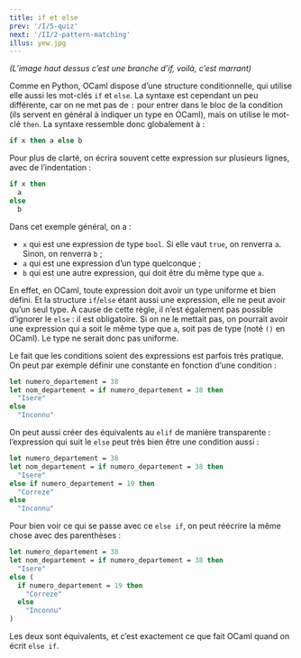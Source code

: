 ```yaml
---
title: if et else
prev: '/I/5-quiz'
next: '/II/2-pattern-matching'
illus: yew.jpg
---
```


*(L’image haut dessus c’est une branche d’if, voilà, c’est marrant)*

Comme en Python, OCaml dispose d’une structure conditionnelle, qui utilise elle aussi
les mot-clés `if` et `else`. La syntaxe est cependant un peu différente, car on ne
met pas de `:` pour entrer dans le bloc de la condition (ils servent en général à indiquer un type en OCaml),
mais on utilise le mot-clé `then`. La syntaxe ressemble donc globalement à :

```ocaml
if x then a else b
```

Pour plus de clarté, on écrira souvent cette expression sur plusieurs lignes, avec de l’indentation :

```ocaml
if x then
  a
else
  b
```

Dans cet exemple général, on a :

- `x` qui est une expression de type `bool`. Si elle vaut `true`, on renverra `a`. Sinon, on renverra `b` ;
- `a` qui est une expression d’un type quelconque ;
- `b` qui est une autre expression, qui doit être du même type que `a`.

En effet, en OCaml, toute expression doit avoir un type uniforme et bien défini. Et la structure `if`/`else`
étant aussi une expression, elle ne peut avoir qu’un seul type. À cause de cette règle, il n’est également pas
possible d’ignorer le `else` : il est obligatoire. Si on ne le mettait pas, on pourrait avoir une expression qui
a soit le même type que `a`, soit pas de type (noté `()` en OCaml). Le type ne serait donc pas uniforme.

Le fait que les conditions soient des expressions est parfois très pratique. On peut par exemple définir une
constante en fonction d’une condition :

```ocaml
let numero_departement = 38
let nom_departement = if numero_departement = 38 then
  "Isere"
else
  "Inconnu"
```

On peut aussi créer des équivalents au `elif` de manière transparente : l’expression qui suit le `else` peut très bien
être une condition aussi :

```ocaml
let numero_departement = 38
let nom_departement = if numero_departement = 38 then
  "Isere"
else if numero_departement = 19 then
  "Correze"
else
  "Inconnu"
```

Pour bien voir ce qui se passe avec ce `else if`, on peut réécrire la même chose avec des parenthèses :

```ocaml
let numero_departement = 38
let nom_departement = if numero_departement = 38 then
  "Isere"
else (
  if numero_departement = 19 then
    "Correze"
  else
    "Inconnu"
)
```

Les deux sont équivalents, et c’est exactement ce que fait OCaml quand on écrit `else if`.
